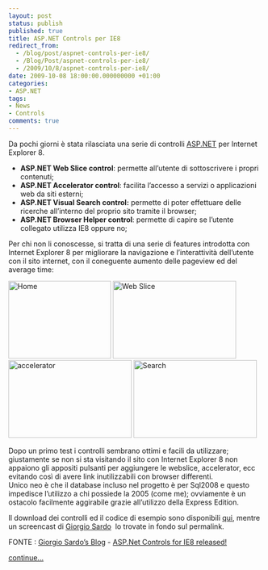 ```yaml
---
layout: post
status: publish
published: true
title: ASP.NET Controls per IE8
redirect_from: 
  - /blog/post/aspnet-controls-per-ie8/
  - /Blog/Post/aspnet-controls-per-ie8/
  - /2009/10/8/aspnet-controls-per-ie8/
date: 2009-10-08 18:00:00.000000000 +01:00
categories:
- ASP.NET
tags:
- News
- Controls
comments: true
---
```

<p>
	Da pochi giorni &egrave; stata rilasciata una serie di controlli <a href="http://www.asp.net" rel="nofollow" target="_blank">ASP.NET</a> per Internet Explorer 8.</p>
<ul>
	<li>
		<strong>ASP.NET Web Slice control</strong>: permette all&rsquo;utente di sottoscrivere i propri contenuti;</li>
	<li>
		<strong>ASP.NET Accelerator control</strong>: facilita l&rsquo;accesso a servizi o applicazioni web da siti esterni;</li>
	<li>
		<strong>ASP.NET Visual Search control:</strong> permette di poter effettuare delle ricerche all&rsquo;interno del proprio sito tramite il browser;</li>
	<li>
		<strong>ASP.NET Browser Helper control</strong>: permette di capire se l&rsquo;utente collegato utilizza IE8 oppure no;</li>
</ul>
<p>
	Per chi non li conoscesse, si tratta di una serie di features introdotta con Internet Explorer 8 per migliorare la navigazione e l&rsquo;interattivit&agrave; dell&rsquo;utente con il sito internet, con il coneguente aumento delle pageview ed del average time:</p>
<p>
	<a href="http://imperugo.tostring.it/Content/Uploaded/image/x1.jpg" rel="shadowbox"><img alt="Home" border="0" height="154" src="http://imperugo.tostring.it/Content/Uploaded/image/x1_thumb.jpg" style="border-bottom: 0px; border-left: 0px; display: inline; border-top: 0px; border-right: 0px" title="Home" width="203" /></a> <a href="http://imperugo.tostring.it/Content/Uploaded/image/slice_2.jpg" rel="shadowbox"><img alt="Web Slice" border="0" height="154" src="http://imperugo.tostring.it/Content/Uploaded/image/slice_thumb.jpg" style="border-bottom: 0px; border-left: 0px; display: inline; border-top: 0px; border-right: 0px" title="Web Slice" width="244" /></a>&nbsp; <a href="http://imperugo.tostring.it/Content/Uploaded/image/acc_2.jpg" rel="shadowbox"><img alt="accelerator" border="0" height="154" src="http://imperugo.tostring.it/Content/Uploaded/image/acc_thumb.jpg" style="border-bottom: 0px; border-left: 0px; display: inline; border-top: 0px; border-right: 0px" title="accelerator" width="244" /></a> <a href="http://imperugo.tostring.it/Content/Uploaded/image/searc_2.jpg" rel="shadowbox"><img alt="Search" border="0" height="154" src="http://imperugo.tostring.it/Content/Uploaded/image/searc_thumb.jpg" style="border-bottom: 0px; border-left: 0px; display: inline; border-top: 0px; border-right: 0px" title="Search" width="244" /></a></p>
<p>
	Dopo un primo test i controlli sembrano ottimi e facili da utilizzare; giustamente se non si sta visitando il sito con Internet Explorer 8 non appaiono gli appositi pulsanti per aggiungere le webslice, accelerator, ecc evitando cos&igrave; di avere link inutilizzabili con browser differenti. <br />
	Unico neo &egrave; che il database incluso nel progetto &egrave; per Sql2008 e questo impedisce l&rsquo;utilizzo a chi possiede la 2005 (come me); ovviamente &egrave; un ostacolo facilmente aggirabile grazie all&rsquo;utilizzo della Express Edition.</p>
<p>
	Il download dei controlli ed il codice di esempio sono disponibili <a href="http://code.msdn.microsoft.com/WebAppToolkitIE8" rel="nofollow" target="_blank" title="Web Application Toolkit for IE8">qui</a>, mentre un screencast di <a href="http://blogs.msdn.com/giorgio/" rel="nofollow" target="_blank" title="Giorgio Sardo's Blog">Giorgio Sardo</a>&nbsp; lo trovate in fondo sul permalink.</p>
<p>
	FONTE : <a href="http://blogs.msdn.com/giorgio/" rel="nofollow" target="_blank" title="Giorgio Sardo’s Blog">Giorgio Sardo&rsquo;s Blog</a> - <a href="http://blogs.msdn.com/giorgio/archive/2009/09/24/asp-net-controls-for-ie8-released.aspx" rel="nofollow" target="_blank" title="ASP.Net Controls for IE8 released!">ASP.Net Controls for IE8 released!</a></p>
<p>
	<a class="more" href="http://imperugo.tostring.it/blog/post/aspnet-controls-per-ie8/">continue...</a></p>
